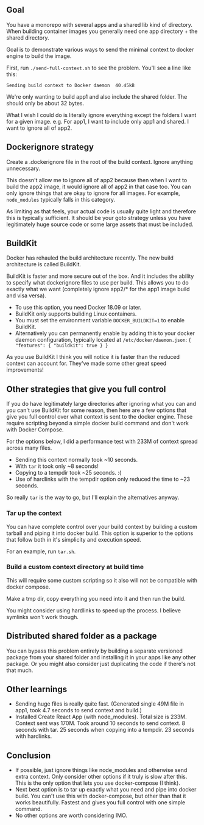 ## Goal

You have a monorepo with several apps and a shared lib kind of directory. When building container images you generally need one app directory + the shared directory.

Goal is to demonstrate various ways to send the minimal context to docker engine to build the image.

First, run `./send-full-context.sh` to see the problem. You'll see a line like this:

```
Sending build context to Docker daemon  40.45kB
```

We're only wanting to build app1 and also include the shared folder. The should only be about 32 bytes.

What I wish I could do is literally ignore everything except the folders I want for a given image.
e.g. For app1, I want to include only app1 and shared. I want to ignore all of app2.

## Dockerignore strategy

Create a .dockerignore file in the root of the build context. Ignore anything unnecessary. 

This doesn't allow me to ignore all of app2 because then when I want to build the app2 image, it would ignore
all of app2 in that case too. You can only ignore things that are okay to ignore for all images. For
example, `node_modules` typically falls in this category.

As limiting as that feels, your actual code is usually quite light and therefore this is typically sufficient.
It should be your goto strategy unless you have legitimately huge source code or some large assets that must
be included.

## BuildKit

Docker has rehauled the build architecture recently. The new build architecture is called BuildKit.

BuildKit is faster and more secure out of the box. And it includes the ability to specify what dockerignore
files to use per build. This allows you to do exactly what we want (completely ignore app2/* for the app1
image build and visa versa).

- To use this option, you need Docker 18.09 or later.
- BuildKit only supports buliding Linux containers.
- You must set the environment variable `DOCKER_BUILDKIT=1` to enable BuildKit.
- Alternatively you can permanently enable by adding this to your docker daemon configuration, typically
  located at `/etc/docker/daemon.json`: `{ "features": { "buildkit": true } }`

As you use BuildKit I think you will notice it is faster than the reduced context can account for. They've
made some other great speed improvements!

## Other strategies that give you full control

If you do have legitimately large directories after ignoring what you can and you can't use BuildKit for
some reason, then here are a few options that give you full control over what context is sent to the docker engine.
These require scripting beyond a simple docker build command and don't work with Docker Compose.

For the options below, I did a performance test with 233M of context spread across many files.

- Sending this context normally took ~10 seconds.
- With `tar` it took only ~8 seconds!
- Copying to a tempdir took ~25 seconds. :(
- Use of hardlinks with the tempdir option only reduced the time to ~23 seconds.

So really `tar` is the way to go, but I'll explain the alternatives anyway.

### Tar up the context

You can have complete control over your build context by building a custom tarball and piping it into docker build.
This option is superior to the options that follow both in it's simplicity and execution speed.

For an example, run `tar.sh`.

### Build a custom context directory at build time

This will require some custom scripting so it also will not be compatible with docker compose.

Make a tmp dir, copy everything you need into it and then run the build.

You might consider using hardlinks to speed up the process. I believe symlinks won't work though.

## Distributed shared folder as a package

You can bypass this problem entirely by building a separate versioned package from your shared folder and
installing it in your apps like any other package. Or you might also consider just duplicating the code if
there's not that much.

## Other learnings

- Sending huge files is really quite fast. (Generated single 49M file in app1, took 4.7 seconds to send context and build.)
- Installed Create React App (with node_modules). Total size is 233M. Context sent was 170M. Took around 10 seconds to send context. 8 seconds with tar. 25 seconds when copying into a tempdir. 23 seconds with hardlinks.

## Conclusion

- If possible, just ignore things like node_modules and otherwise send extra context. Only consider other options if it truly is slow after this. This is the only option that lets you use docker-compose (I think).
- Next best option is to tar up exactly what you need and pipe into docker build. You can't use this with docker-compose, but other than that it works beautifully. Fastest and gives you full control with one simple command.
- No other options are worth considering IMO.